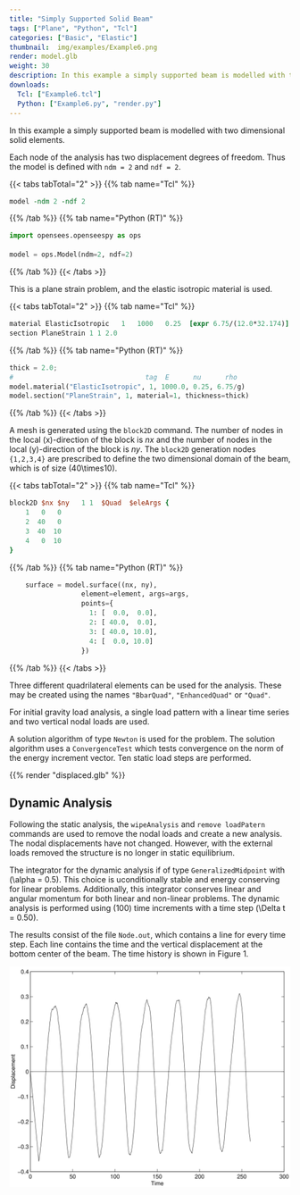 ```yaml
---
title: "Simply Supported Solid Beam"
tags: ["Plane", "Python", "Tcl"]
categories: ["Basic", "Elastic"]
thumbnail:  img/examples/Example6.png
render: model.glb
weight: 30
description: In this example a simply supported beam is modelled with two dimensional solid elements.
downloads:
  Tcl: ["Example6.tcl"]
  Python: ["Example6.py", "render.py"]
---
```


In this example a simply supported beam is modelled with two dimensional solid elements.

Each node of the analysis has two displacement degrees of freedom. Thus the model is defined with
`ndm = 2` and `ndf = 2`. 

{{< tabs tabTotal="2" >}}
{{% tab name="Tcl" %}}
```tcl
model -ndm 2 -ndf 2
```
{{% /tab %}}
{{% tab name="Python (RT)" %}}
```python
import opensees.openseespy as ops

model = ops.Model(ndm=2, ndf=2)
```
{{% /tab %}}
{{< /tabs >}}

This is a plane strain problem, and the elastic isotropic material is used.

{{< tabs tabTotal="2" >}}
{{% tab name="Tcl" %}}
```tcl
material ElasticIsotropic   1   1000   0.25  [expr 6.75/(12.0*32.174)]
section PlaneStrain 1 1 2.0
```
{{% /tab %}}
{{% tab name="Python (RT)" %}}
```python
thick = 2.0;
#                                 tag  E      nu      rho
model.material("ElasticIsotropic", 1, 1000.0, 0.25, 6.75/g)
model.section("PlaneStrain", 1, material=1, thickness=thick)
```
{{% /tab %}}
{{< /tabs >}}

A mesh is generated using
the `block2D` command. The number of nodes in the local \(x\)-direction of
the block is $nx$ and the number of nodes in the local \(y\)-direction of
the block is $ny$. The `block2D` generation nodes `{1,2,3,4}` are prescribed
to define the two dimensional domain of the beam, which is of size
\(40\times10\).

{{< tabs tabTotal="2" >}}
{{% tab name="Tcl" %}}
```tcl
block2D $nx $ny   1 1  $Quad  $eleArgs {
    1   0   0
    2  40   0
    3  40  10
    4   0  10
}
```
{{% /tab %}}
{{% tab name="Python (RT)" %}}
```python
    surface = model.surface((nx, ny),
                  element=element, args=args,
                  points={
                    1: [  0.0,  0.0],
                    2: [ 40.0,  0.0],
                    3: [ 40.0, 10.0],
                    4: [  0.0, 10.0]
                  })
```
{{% /tab %}}
{{< /tabs >}}

Three different quadrilateral elements can be used for the analysis.
These may be created using the names `"BbarQuad"`, `"EnhancedQuad"` or
`"Quad"`. 

For initial gravity load analysis, a single load pattern with a linear
time series and two vertical nodal loads are used.


A solution algorithm of type `Newton` is used for the problem. The
solution algorithm uses a `ConvergenceTest` which tests convergence on the
norm of the energy increment vector. Ten static load steps are performed.

{{% render "displaced.glb" %}}

## Dynamic Analysis

Following the static analysis, the `wipeAnalysis` and `remove loadPatern` 
commands are used to remove the nodal loads and create a new
analysis. 
The nodal displacements have not changed. 
However, with the external loads removed the structure is no longer in static equilibrium.

The integrator for the dynamic analysis if of type `GeneralizedMidpoint`
with \(\alpha = 0.5\). This choice is uconditionally stable and energy
conserving for linear problems. Additionally, this integrator conserves
linear and angular momentum for both linear and non-linear problems. The
dynamic analysis is performed using \(100\) time increments with a time
step \(\Delta t = 0.50\).


The results consist of the file `Node.out`, which contains a line for
every time step. Each line contains the time and the vertical
displacement at the bottom center of the beam. The time history is shown
in Figure 1.

![Displacement vs. Time for Bottom Center of Beam](SS.svg)




